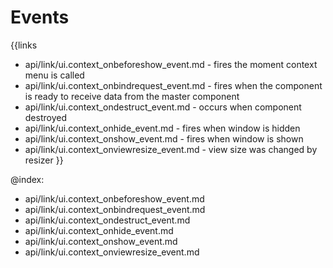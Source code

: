 
Events
=======

{{links
- api/link/ui.context_onbeforeshow_event.md - fires the moment context menu is called
- api/link/ui.context_onbindrequest_event.md - fires when the component is ready to receive data from the master component
- api/link/ui.context_ondestruct_event.md - occurs when component destroyed
- api/link/ui.context_onhide_event.md - fires when window is hidden
- api/link/ui.context_onshow_event.md - fires when window is shown
- api/link/ui.context_onviewresize_event.md - view size was changed by resizer
}}

@index:
- api/link/ui.context_onbeforeshow_event.md
- api/link/ui.context_onbindrequest_event.md
- api/link/ui.context_ondestruct_event.md
- api/link/ui.context_onhide_event.md
- api/link/ui.context_onshow_event.md
- api/link/ui.context_onviewresize_event.md


